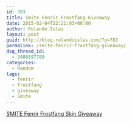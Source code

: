 ```yaml
---
id: 783
title: Smite Fenrir Frostfang Giveaway
date: 2015-02-04T22:21:03+00:00
author: Rolando Islas
layout: post
guid: http://blog.rolandoislas.com/?p=783
permalink: /smite-fenrir-frostfang-giveaway/
dsq_thread_id:
  - 3486897789
categories:
  - Random
tags:
  - fenrir
  - frostfang
  - giveaway
  - Smite
---
```

<a class="e-widget" href="https://gleam.io/xTOx7/smite-fenrir-frostfang-skin-giveaway" rel="nofollow">SMITE Fenrir Frostfang Skin Giveaway</a>
